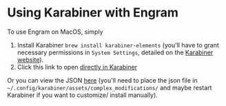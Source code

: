 # Using Karabiner with Engram

To use Engram on MacOS, simply

1. Install Karabiner `brew install karabiner-elements` (you'll have to grant necessary permissions in `System Settings`, detailed on the [Karabiner website](https://karabiner-elements.pqrs.org)).
2. Click this link to open [directly in Karabiner](karabiner://karabiner/assets/complex_modifications/import?url=https://raw.githubusercontent.com/binarybottle/engram/master/install/mac/karabiner/engram.json)

Or you can view the JSON [here](https://raw.githubusercontent.com/binarybottle/engram/master/install/mac/karabiner/engram.json) (you'll need to place the json file in `~/.config/karabiner/assets/complex_modifications/` and maybe restart Karabiner if you want to customize/ install manually).


